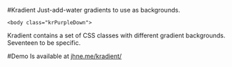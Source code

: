 #Kradient
Just-add-water gradients to use as backgrounds.

```<body class="krPurpleDown">```

Kradient contains a set of CSS classes with different gradient backgrounds. Seventeen to be specific.

#Demo
Is available at [jhne.me/kradient/](https://jhne.me/kradient/)